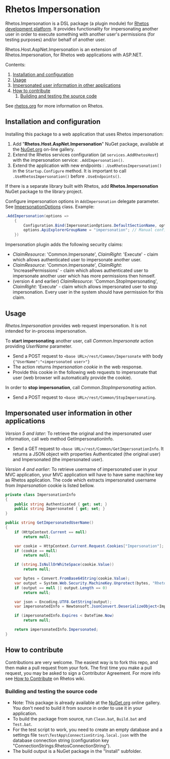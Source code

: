 # Rhetos Impersonation

Rhetos.Impersonation is a DSL package (a plugin module) for [Rhetos development platform](https://github.com/Rhetos/Rhetos).
It provides functionality for impersonating another user in order to execute something with another user's permissions (for testing purposes) and/or behalf of another user.

Rhetos.Host.AspNet.Impersonation is an extension of Rhetos.Impersonation, for Rhetos web applications with ASP.NET.

Contents:

1. [Installation and configuration](#installation-and-configuration)
2. [Usage](#usage)
3. [Impersonated user information in other applications](#impersonated-user-information-in-other-applications)
4. [How to contribute](#how-to-contribute)
   1. [Building and testing the source code](#building-and-testing-the-source-code)

See [rhetos.org](http://www.rhetos.org/) for more information on Rhetos.

## Installation and configuration

Installing this package to a web application that uses Rhetos impersonation:

1. Add "**Rhetos.Host.AspNet.Impersonation**" NuGet package, available at the [NuGet.org](https://www.nuget.org/) on-line gallery.
2. Extend the Rhetos services configuration (at `services.AddRhetosHost`) with the impersonation service: `.AddImpersonation()`.
3. Extend the application with new endpoints : `.UseRhetosImpersonation()` in the `Startup.Configure` method. It is important to call `.UseRhetosImpersonation()` before `.UseEndpoints()`.

If there is a separate library built with Rhetos, add **Rhetos.Impersonation** NuGet package to the library project.

Configure impersonation options in `AddImpersonation` delegate parameter.
See [ImpersonationOptions](https://github.com/Rhetos/Impersonation/blob/master/src/Rhetos.Host.AspNet.Impersonation/ImpersonationOptions.cs) class.
Example:

```cs
.AddImpersonation(options =>
    {
        Configuration.Bind(ImpersonationOptions.DefaultSectionName, options); // Reads standard app settings.
        options.ApiExplorerGroupName = "impersonation"; // Manual configuration override in code.
    })
```

Impersonation plugin adds the following security claims:

* *ClaimResource*: 'Common.Impersonate',  *ClaimRight*: 'Execute' - claim which allows authenticated user to impersonate another user.
* *ClaimResource*: 'Common.Impersonate',  *ClaimRight*: 'IncreasePermissions' - claim which allows authenticated user to impersonate another user which has more permissions then himself.
* (version 4 and earlier) *ClaimResource*: 'Common.StopImpersonating',  *ClaimRight*: 'Execute' - claim which allows impersonated user to stop impersonation. Every user in the system should have permission for this claim.

## Usage

*Rhetos.Impersonation* provides web request impersonation.
It is not intended for in-process impersonation.

To **start impersonating** another user, call *Common.Impersonate* action providing *UserName* parameter.

* Send a POST request to `<base URL>/rest/Common/Impersonate` with body `{"UserName":"<impersonated user>"}`
* The action returns *Impersonation cookie* in the web response.
* Provide this cookie in the following web requests to impersonate that user (web browser will automatically provide the cookie).

In order to **stop impersonation**, call *Common.StopImpersonating* action.

* Send a POST request to `<base URL>/rest/Common/StopImpersonating`.

## Impersonated user information in other applications

*Version 5 and later:*
To retrieve the original and the impersonated user information, call web method GetImpersonationInfo.

* Send a GET request to `<base URL>/rest/Common/GetImpersonationInfo`. It returns a JSON object with properties Authenticated (the original user) and Impersonated (the impersonated user).

*Version 4 and earlier:*
To retrieve username of impersonated user in your MVC application, your MVC application will have to have same machine key as Rhetos application. The code which extracts impersonated username from *Impersonation* cookie is listed bellow.

```cs
private class ImpersonationInfo
{
    public string Authenticated { get; set; }
    public string Impersonated { get; set; }
}

public string GetImpersonatedUserName()
{
    if (HttpContext.Current == null)
        return null;

    var cookie = HttpContext.Current.Request.Cookies["Impersonation"];
    if (cookie == null)
        return null;

    if (string.IsNullOrWhiteSpace(cookie.Value))
        return null;

    var bytes = Convert.FromBase64String(cookie.Value);
    var output = System.Web.Security.MachineKey.Unprotect(bytes, "Rhetos.Impersonation");
    if (output == null || output.Length == 0)
        return null;

    var json = Encoding.UTF8.GetString(output);
    var impersonatedInfo = Newtonsoft.JsonConvert.DeserializeObject<ImpersonationInfo>(json);

    if (impersonatedInfo.Expires < DateTime.Now)
        return null;

    return impersonatedInfo.Impersonated;
}
```

## How to contribute

Contributions are very welcome. The easiest way is to fork this repo, and then
make a pull request from your fork. The first time you make a pull request, you
may be asked to sign a Contributor Agreement.
For more info see [How to Contribute](https://github.com/Rhetos/Rhetos/wiki/How-to-Contribute) on Rhetos wiki.

### Building and testing the source code

* Note: This package is already available at the [NuGet.org](https://www.nuget.org/) online gallery.
  You don't need to build it from source in order to use it in your application.
* To build the package from source, run `Clean.bat`, `Build.bat` and `Test.bat`.
* For the test script to work, you need to create an empty database and
  a settings file `test\TestApp\ConnectionString.local.json`
  with the database connection string (configuration key "ConnectionStrings:RhetosConnectionString").
* The build output is a NuGet package in the "Install" subfolder.

